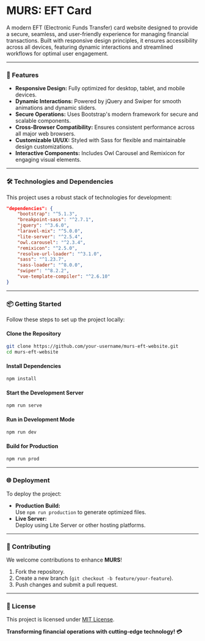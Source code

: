 # **MURS: EFT Card**  

A modern EFT (Electronic Funds Transfer) card website designed to provide a secure, seamless, and user-friendly experience for managing financial transactions. Built with responsive design principles, it ensures accessibility across all devices, featuring dynamic interactions and streamlined workflows for optimal user engagement.  

---

### **🚀 Features**  
- **Responsive Design:** Fully optimized for desktop, tablet, and mobile devices.  
- **Dynamic Interactions:** Powered by jQuery and Swiper for smooth animations and dynamic sliders.  
- **Secure Operations:** Uses Bootstrap's modern framework for secure and scalable components.  
- **Cross-Browser Compatibility:** Ensures consistent performance across all major web browsers.  
- **Customizable UI/UX:** Styled with Sass for flexible and maintainable design customizations.  
- **Interactive Components:** Includes Owl Carousel and Remixicon for engaging visual elements.  

---

### **🛠️ Technologies and Dependencies**  
This project uses a robust stack of technologies for development:  

```json
"dependencies": {
    "bootstrap": "^5.1.3",
    "breakpoint-sass": "^2.7.1",
    "jquery": "^3.6.0",
    "laravel-mix": "^5.0.0",
    "lite-server": "^2.5.4",
    "owl.carousel": "^2.3.4",
    "remixicon": "^2.5.0",
    "resolve-url-loader": "^3.1.0",
    "sass": "^1.23.7",
    "sass-loader": "^8.0.0",
    "swiper": "^8.2.2",
    "vue-template-compiler": "^2.6.10"
}
```  

---

### **📦 Getting Started**  

Follow these steps to set up the project locally:  

#### **Clone the Repository**  
```bash  
git clone https://github.com/your-username/murs-eft-website.git  
cd murs-eft-website  
```  

#### **Install Dependencies**  
```bash  
npm install  
```  

#### **Start the Development Server**  
```bash  
npm run serve  
```  

#### **Run in Development Mode**  
```bash  
npm run dev  
```  

#### **Build for Production**  
```bash  
npm run prod  
```  

---

### **🌐 Deployment**  
To deploy the project:  
- **Production Build:**  
  Use `npm run production` to generate optimized files.  
- **Live Server:**  
  Deploy using Lite Server or other hosting platforms.  

---

### **🤝 Contributing**  
We welcome contributions to enhance **MURS**!  
1. Fork the repository.  
2. Create a new branch (`git checkout -b feature/your-feature`).  
3. Push changes and submit a pull request.  

---

### **📄 License**  
This project is licensed under [MIT License](LICENSE).  

**Transforming financial operations with cutting-edge technology! 💳**  
